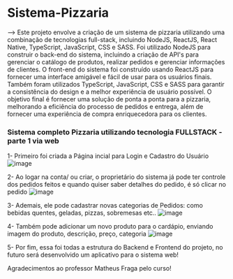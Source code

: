# Sistema-Pizzaria

--> Este projeto envolve a criação de um sistema de pizzaria utilizando uma combinação de tecnologias full-stack, incluindo NodeJS, ReactJS, React Native, TypeScript, JavaScript, CSS e SASS. Foi utilizado NodeJS para construir o back-end do sistema, incluindo a criação de API's para gerenciar o catálogo de produtos, realizar pedidos e gerenciar informações de clientes. O front-end do sistema foi construído usando ReactJS para fornecer uma interface amigável e fácil de usar para os usuários finais. Também foram utilizados TypeScript, JavaScript, CSS e SASS para garantir a consistência do design e a melhor experiência de usuário possível. O objetivo final é fornecer uma solução de ponta a ponta para a pizzaria, melhorando a eficiência do processo de pedidos e entrega, além de fornecer uma experiência de compra enriquecedora para os clientes.

### Sistema completo Pizzaria utilizando tecnologia FULLSTACK - parte 1 via web

1- Primeiro foi criada a Página incial para Login e Cadastro do Usuário
![image](https://user-images.githubusercontent.com/61145169/215184131-c74456e3-6c0e-4c5d-b1ec-a553c3dd1db1.png)

2- Ao logar na conta/ ou criar, o proprietário do sistema já pode ter controle dos pedidos feitos e quando quiser saber detalhes do pedido, é só clicar no pedido
![image](https://user-images.githubusercontent.com/61145169/215184306-65a4ccb5-706c-479d-81cc-53d049467e4b.png)

3- Ademais, ele pode cadastrar novas categorias de Pedidos: como bebidas quentes, geladas, pizzas, sobremesas etc..
![image](https://user-images.githubusercontent.com/61145169/215184450-47a552fd-a47b-4165-a109-0715751ba9d6.png)

4- Também pode adicionar um novo produto para o cardápio, enviando imagem do produto, descrição, preço, categoria
![image](https://user-images.githubusercontent.com/61145169/215184743-68822ee6-8968-4174-8c2a-a9c5960443ee.png)



5- Por fim, essa foi todas a estrutura do Backend e Frontend do projeto, no futuro será desenvolvido um aplicativo para o sistema web!



Agradecimentos ao professor Matheus Fraga pelo curso!
